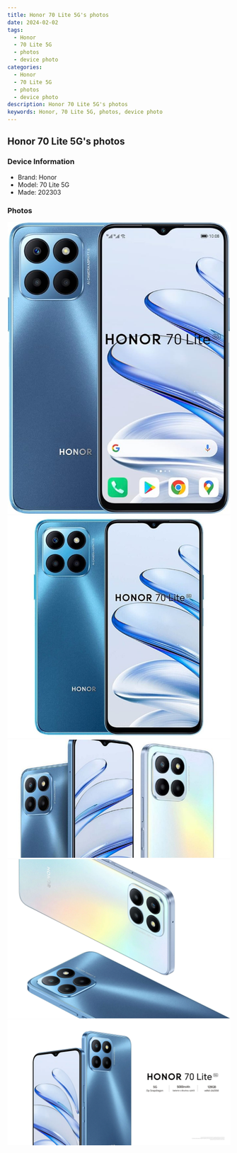 ```yaml
---
title: Honor 70 Lite 5G's photos
date: 2024-02-02
tags: 
  - Honor
  - 70 Lite 5G
  - photos
  - device photo
categories: 
  - Honor
  - 70 Lite 5G
  - photos
  - device photo
description: Honor 70 Lite 5G's photos
keywords: Honor, 70 Lite 5G, photos, device photo
---
```


## Honor 70 Lite 5G's photos

### Device Information

- Brand: Honor
- Model: 70 Lite 5G
- Made: 202303

### Photos

![/images/best-assets/devices/honor/honor-70-lite-5g/1.jpg](/images/best-assets/devices/honor/honor-70-lite-5g/1.jpg)
![/images/best-assets/devices/honor/honor-70-lite-5g/2.jpg](/images/best-assets/devices/honor/honor-70-lite-5g/2.jpg)
![/images/best-assets/devices/honor/honor-70-lite-5g/3.jpg](/images/best-assets/devices/honor/honor-70-lite-5g/3.jpg)
![/images/best-assets/devices/honor/honor-70-lite-5g/4.jpg](/images/best-assets/devices/honor/honor-70-lite-5g/4.jpg)
![/images/best-assets/devices/honor/honor-70-lite-5g/5.jpg](/images/best-assets/devices/honor/honor-70-lite-5g/5.jpg)
